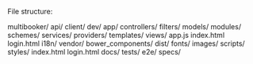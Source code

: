 File structure:

multibooker/
	api/
	client/
		dev/
			app/
				controllers/
				filters/
				models/
				modules/
				schemes/
				services/
				providers/
				templates/
				views/
				app.js
				index.html
				login.html
			i18n/
			vendor/
				bower_components/
		dist/
			fonts/
			images/
			scripts/
			styles/
			index.html
			login.html
		docs/
		tests/
			e2e/
			specs/